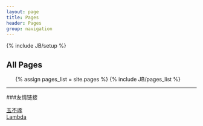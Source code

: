 ```yaml
---
layout: page
title: Pages 
header: Pages
group: navigation
---
```

{% include JB/setup %}

<h2>All Pages</h2>
<ul>
{% assign pages_list = site.pages %}
{% include JB/pages_list %}
</ul>

---------------------------------------------------------

###友情链接

[玉不琢](http://rcstech.org/)  
[Lambda](http://yumumu.me/)  
